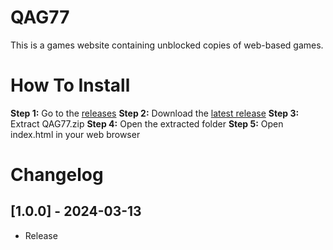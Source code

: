 # QAG77
This is a games website containing unblocked copies of web-based games.
# How To Install
**Step 1:** Go to the [releases](https://github.com/Gamerboss3094/QAG77/releases)
**Step 2:** Download the [latest release](https://github.com/Gamerboss3094/QAG77/releases/latest)
**Step 3:** Extract QAG77.zip
**Step 4:** Open the extracted folder
**Step 5:** Open index.html in your web browser
# Changelog
## [1.0.0] - 2024-03-13
- Release
